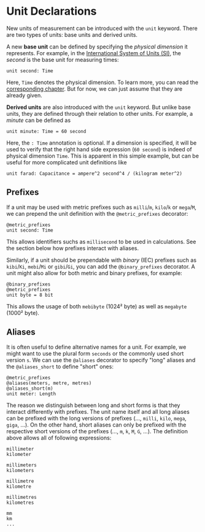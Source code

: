 # Unit Declarations

New units of measurement can be introduced with the `unit` keyword. There are two types of units: base units and derived units.

A new **base unit** can be defined by specifying the *physical dimension* it represents. For example, in the
 [International System of Units (SI)](https://en.wikipedia.org/wiki/International_System_of_Units), the *second* is the base unit for measuring times:
```
unit second: Time
```
Here, `Time` denotes the physical dimension. To learn more, you can read the [corresponding chapter](physical-dimensions.md). But for now, we can just assume that they are already given.

**Derived units** are also introduced with the `unit` keyword. But unlike base units, they are defined through their relation to
other units. For example, a *minute* can be defined as
```
unit minute: Time = 60 second
```
Here, the `: Time` annotation is optional. If a dimension is specified, it will be used to verify that the right hand side expression (`60 second`) is indeed of physical dimension `Time`. This is apparent in this simple example, but can be useful for more complicated unit definitions like
```
unit farad: Capacitance = ampere^2 second^4 / (kilogram meter^2)
```


## Prefixes

If a unit may be used with metric prefixes such as `milli`/`m`, `kilo`/`k` or `mega`/`M`, we can prepend the unit definition with the `@metric_prefixes` decorator:
```
@metric_prefixes
unit second: Time
```
This allows identifiers suchs as `millisecond` to be used in calculations. See the section below how prefixes interact with aliases.

Similarly, if a unit should be prependable with *binary* (IEC) prefixes such as `kibi`/`Ki`, `mebi`/`Mi` or `gibi`/`Gi`, you can
add the `@binary_prefixes` decorator. A unit might also allow for both metric and binary prefixes, for example:
```
@binary_prefixes
@metric_prefixes
unit byte = 8 bit
```
This allows the usage of both `mebibyte` (1024² byte) as well as `megabyte` (1000² byte).

## Aliases

It is often useful to define alternative names for a unit. For example, we might want to use the plural form `seconds` or the commonly
used short version `s`. We can use the `@aliases` decorator to specify "long" aliases and the `@aliases_short` to define "short" ones:
```
@metric_prefixes
@aliases(meters, metre, metres)
@aliases_short(m)
unit meter: Length
```
The reason we distinguish between long and short forms is that they interact differently with prefixes. The unit name itself and all
long aliases can be prefixed with the long versions of prefixes (..., `milli`, `kilo`, `mega`, `giga`, ...). On the other hand, short aliases can only be prefixed with the respective short versions of the prefixes (..., `m`, `k`, `M`, `G`, ...). The definition above
allows all of following expressions:
```
millimeter
kilometer

millimeters
kilometers

millimetre
kilometre

millimetres
kilometres

mm
km
...
```
